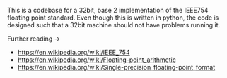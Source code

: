 This is a codebase for a 32bit, base 2 implementation of the IEEE754 floating point standard.
Even though this is written in python, the code is designed such that a 32bit machine should not have problems running it.

Further reading ->
- https://en.wikipedia.org/wiki/IEEE_754
- https://en.wikipedia.org/wiki/Floating-point_arithmetic
- https://en.wikipedia.org/wiki/Single-precision_floating-point_format